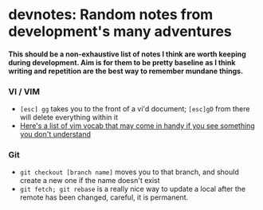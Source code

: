 # devnotes: Random notes from development's many adventures


#### This should be a non-exhaustive list of notes I think are worth keeping during development.  Aim is for them to be pretty baseline as I think writing and repetition are the best way to remember mundane things.

### VI / VIM
- ```[esc] gg``` takes you to the front of a vi'd document; ```[esc]gD``` from there will delete everything within it
- [Here's a list of vim vocab that may come in handy if you see something you don't understand](http://vimdoc.sourceforge.net/htmldoc/digraph.html#digraph-table)

### Git
- ```git checkout [branch name]``` moves you to that branch, and should create a new one if the name doesn't exist
- ```git fetch; git rebase``` is a really nice way to update a local after the remote has been changed, careful, it is permanent.
